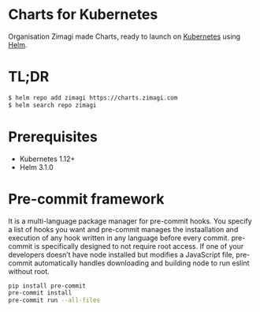 # Charts for Kubernetes

Organisation Zimagi made Charts, ready to launch on [Kubernetes](https://kubernetes.io/) using [Helm](https://helm.sh/).

# TL;DR

```bash
$ helm repo add zimagi https://charts.zimagi.com
$ helm search repo zimagi
```

# Prerequisites
- Kubernetes 1.12+
- Helm 3.1.0

# Pre-commit framework

It is a multi-language package manager for pre-commit hooks. You specify a list of hooks you want and pre-commit manages the instaallation and execution of any hook written in any language before every commit. pre-commit is specifically designed to not require root access. If one of your developers doesn’t have node installed but modifies a JavaScript file, pre-commit automatically handles downloading and building node to run eslint without root.

```bash
pip install pre-commit
pre-commit install
pre-commit run --all-files
```

